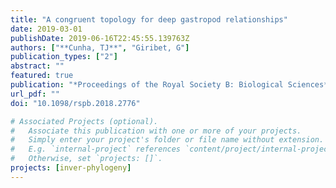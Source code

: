```yaml
---
title: "A congruent topology for deep gastropod relationships"
date: 2019-03-01
publishDate: 2019-06-16T22:45:55.139763Z
authors: ["**Cunha, TJ**", "Giribet, G"]
publication_types: ["2"]
abstract: ""
featured: true
publication: "*Proceedings of the Royal Society B: Biological Sciences*"
url_pdf: ""
doi: "10.1098/rspb.2018.2776"

# Associated Projects (optional).
#   Associate this publication with one or more of your projects.
#   Simply enter your project's folder or file name without extension.
#   E.g. `internal-project` references `content/project/internal-project/index.md`.
#   Otherwise, set `projects: []`.
projects: [inver-phylogeny]
---
```



